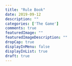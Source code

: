 ```yaml
---
title: "Rule Book"
date: 2019-09-12
description: ""
categories: ['The Game']
comments: true
featuredImage: ""
featuredImageDescription: ""
dropCap: true
displayInMenu: false
displayInList: true
draft: true
---
```


